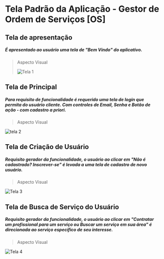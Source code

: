 # Tela Padrão da Aplicação - Gestor de Ordem de Serviços [OS]

## Tela de apresentação

##### É apresentado ao usuário uma tela de "Bem Vindo" do aplicativo.

> Aspecto Visual
> 
> ![Tela 1](https://user-images.githubusercontent.com/76191741/236713740-a27a0292-e5c0-4bfb-9149-0fbf43ff0bdd.JPG)

 
## Tela de Principal

##### Para requisito de funcionalidade é requerido uma tela de login que permita do usuário cliente. Com controles de Email, Senha e Botão de ação - com cadastro a priori.

> Aspecto Visual
> 
  ![tela 2](https://user-images.githubusercontent.com/76191741/236714092-873db82c-f233-47eb-9c9a-651be8913c2e.JPG)
  

## Tela de Criação de Usuário

##### Requisito gerador da funcionalidade, o usuário ao clicar em "Não é cadastrado? Inscrever-se" é levada a uma tela de cadastro de novo usuário.
        
> Aspecto Visual
> 
![Tela 3](https://user-images.githubusercontent.com/76191741/236714346-3a42d9da-e4bb-4bc2-8da6-27b1e7f3096b.JPG)

## Tela de Busca de Serviço do Usuário

##### Requisito gerador da funcionalidade, o usuário ao clicar em "Contratar um profissional para um serviço ou Buscar um serviço em sua área" é direcionada ao serviço específico de seu interesse.
        
> Aspecto Visual
> 
![Tela 4](![image](https://github.com/ICEI-PUC-Minas-PMV-ADS/pmv-ads-2023-1-e3-proj-mov-t6-gestor-de-ordens-de-servico/assets/98265702/1ac7afd9-3cc5-48be-845d-f67df39190b2)
)
        


